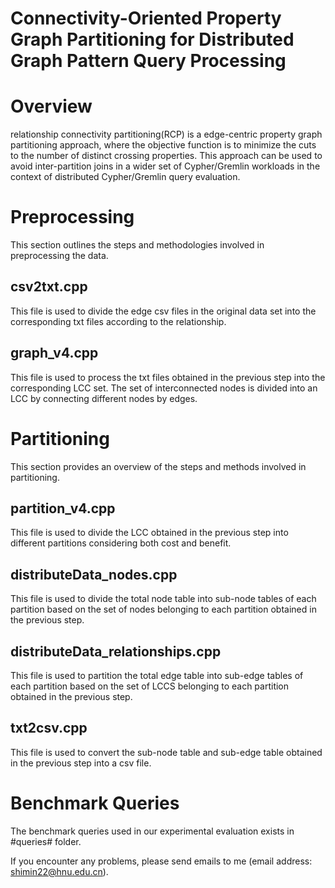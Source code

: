# Connectivity-Oriented Property Graph Partitioning for Distributed Graph Pattern Query Processing

# Overview
relationship connectivity partitioning(RCP) is a edge-centric property graph partitioning approach, where the objective function is to minimize the cuts to the number of distinct crossing properties. This approach can be used to avoid inter-partition joins in a wider set of Cypher/Gremlin workloads in the context of distributed Cypher/Gremlin query evaluation.

# Preprocessing
This section outlines the steps and methodologies involved in preprocessing the data.

## csv2txt.cpp
This file is used to divide the edge csv files in the original data set into the corresponding txt files according to the relationship.

## graph_v4.cpp
This file is used to process the txt files obtained in the previous step into the corresponding LCC set. The set of interconnected nodes is divided into an LCC by connecting different nodes by edges.

# Partitioning
This section provides an overview of the steps and methods involved in partitioning.

## partition_v4.cpp
This file is used to divide the LCC obtained in the previous step into different partitions considering both cost and benefit.

## distributeData_nodes.cpp
This file is used to divide the total node table into sub-node tables of each partition based on the set of nodes belonging to each partition obtained in the previous step.

## distributeData_relationships.cpp
This file is used to partition the total edge table into sub-edge tables of each partition based on the set of LCCS belonging to each partition obtained in the previous step.

## txt2csv.cpp
This file is used to convert the sub-node table and sub-edge table obtained in the previous step into a csv file.

# Benchmark Queries
The benchmark queries used in our experimental evaluation exists in #queries# folder.

If you encounter any problems, please send emails to me (email address: shimin22@hnu.edu.cn).
